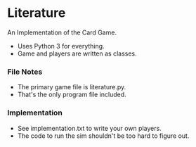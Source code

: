 Literature
=============
An Implementation of the Card Game.

- Uses Python 3 for everything.
- Game and players are written as classes.

### File Notes
- The primary game file is literature.py.
- That's the only program file included.

### Implementation
- See implementation.txt to write your own players.
- The code to run the sim shouldn't be too hard to figure out.